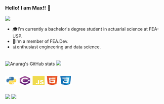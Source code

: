 ### Hello! I am Max!! 👋

<img src= "capagithub.jpeg">

- 🎓I'm currently a bachelor's degree student in actuarial science at FEA-USP.
- 👾I'm a member of FEA.Dev.
- 📊enthusiast engineering and data science.

##

![Anurag's GitHub stats](https://github-readme-stats.vercel.app/api?username=max-juan&show_icons=true&theme=dracula)
<img height="130em" src="https://github-readme-stats.vercel.app/api/top-langs/?username=max-juan&layout=compact&langs_count=7&theme=dracula"/>
<div style="display: inline_block"><br>
<img align="center" alt="Max-Python" height="30" width="40" src="https://raw.githubusercontent.com/devicons/devicon/master/icons/python/python-original.svg">
<img align="center" alt="Max-Csharp" height="30" width="40" src="https://raw.githubusercontent.com/devicons/devicon/master/icons/csharp/csharp-original.svg">
<img align="center" alt="Max-Js" height="30" width="40" src="https://raw.githubusercontent.com/devicons/devicon/master/icons/javascript/javascript-plain.svg">
<img align="center" alt="Max-HTML" height="30" width="40" src="https://raw.githubusercontent.com/devicons/devicon/master/icons/html5/html5-original.svg">
<img align="center" alt="Max-CSS" height="30" width="40" src="https://raw.githubusercontent.com/devicons/devicon/master/icons/css3/css3-original.svg">
  
##
  
<a href="https://www.linkedin.com/in/max-juan-oliveira-002a601a6/" target="_blank"><img src="https://img.shields.io/badge/-LinkedIn-%230077B5?style=for-the-badge&logo=linkedin&logoColor=white" target="_blank"></a>
<a href = "mailto:max.200.jos@usp.br"><img src="https://img.shields.io/badge/-Gmail-%23333?style=for-the-badge&logo=gmail&logoColor=white" target="_blank"></a>
